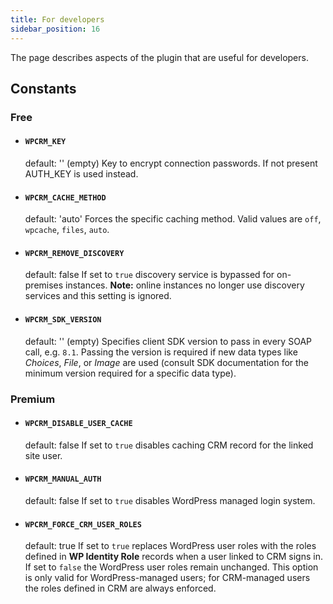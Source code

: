 ```yaml
---
title: For developers
sidebar_position: 16
---
```


The page describes aspects of the plugin that are useful for developers.


## Constants

### Free

- #### `WPCRM_KEY`
  default: '' (empty)
  Key to encrypt connection passwords. If not present AUTH_KEY is used instead.

- #### `WPCRM_CACHE_METHOD`
  default: 'auto'
  Forces the specific caching method. Valid values are `off`, `wpcache`, `files`, `auto`.

- #### `WPCRM_REMOVE_DISCOVERY`
  default: false
  If set to `true` discovery service is bypassed for on-premises instances. **Note:** online instances no longer use discovery services and this setting is ignored.

- #### `WPCRM_SDK_VERSION` 
  default: '' (empty)
  Specifies client SDK version to pass in every SOAP call, e.g. `8.1`. Passing the version is required if new data types like _Choices_, _File_, or _Image_ are used (consult SDK documentation for the minimum version required for a specific data type).

### Premium

- #### `WPCRM_DISABLE_USER_CACHE`
  default: false
  If set to `true` disables caching CRM record for the linked site user.

- #### `WPCRM_MANUAL_AUTH`
  default: false
  If set to `true` disables WordPress managed login system.

- #### `WPCRM_FORCE_CRM_USER_ROLES`
  default: true
  If set to `true` replaces WordPress user roles with the roles defined in **WP Identity Role** records when a user linked to CRM signs in. If set to `false` the WordPress user roles remain unchanged. This option is only valid for WordPress-managed users; for CRM-managed users the roles defined in CRM are always enforced.
